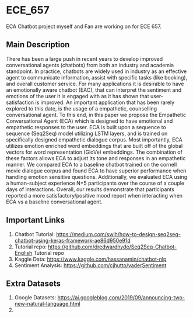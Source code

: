 # ECE_657
ECA Chatbot project myself and Fan are working on for ECE 657.

## Main Description
There has been a large push in recent years to develop improved conversational agents (chatbots) from both an industry and academia standpoint. In practice, chatbots are widely used in industry as an effective agent to communicate information, assist with specific tasks (like booking), and overall customer service. For many applications it is desirable to have an emotionally aware chatbot (EAC), that can interpret the sentiment and emotions of the user it is engaged with as it has shown that user-satisfaction is improved. An important application that has been rarely explored to this date, is the usage of a empathetic, counselling conversational agent. To this end, in this paper we propose the Empathetic Conversational Agent (ECA) which is designed to have emotional and empathetic responses to the user. ECA is built upon a sequence to sequence (Seq2Seq) model utilizing LSTM layers, and is trained on specifically designed empathetic dialogue corpus. Most importantly, ECA utilizes emotion enriched word embeddings that are built off of the global vectors for word representation (GloVe) embeddings. The combination of these factors allows ECA to adjust its tone and responses in an empathetic manner. We compared ECA to a baseline chatbot trained on the cornell movie dialogue corpus and found ECA to have superior performance when handling emotion sensitive questions. Additionally, we evaluated ECA using a human-subject experience N=5 participants over the course of a couple days of interactions. Overall, our results demonstrate that participants reported a more satisfactory/positive mood report when interacting when ECA vs a baseline conversational agent. 

## Important Links 
1. Chatbot Tutorial: https://medium.com/swlh/how-to-design-seq2seq-chatbot-using-keras-framework-ae86d950e91d
2. Tutorial repo: https://github.com/dredwardhyde/Seq2Seq-Chatbot-English Tutorial repo
3. Kaggle Data: https://www.kaggle.com/hassanamin/chatbot-nlp
4. Sentiment Analysis: https://github.com/cjhutto/vaderSentiment

## Extra Datasets
1. Google Datasets: https://ai.googleblog.com/2019/09/announcing-two-new-natural-language.html
2.
